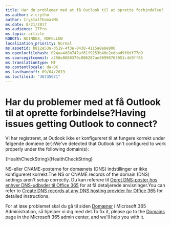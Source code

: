 ```yaml
---
title: Har du problemer med at få Outlook til at oprette forbindelse?
ms.author: v-crytho
author: CrystalThomasMS
ms.date: 8/21/2017
ms.audience: ITPro
ms.topic: article
ROBOTS: NOINDEX, NOFOLLOW
localization_priority: Normal
ms.assetid: b812e53a-d519-4f3e-8438-4115a8e8e906
ms.openlocfilehash: 024aa4d8b747af61f9253b40e2edbad9f6df77d9
ms.sourcegitcommit: a256e8680379c006287ae30996763051c4d9ff85
ms.translationtype: MT
ms.contentlocale: da-DK
ms.lasthandoff: 09/04/2019
ms.locfileid: "36735671"
---
```

# <a name="having-issues-getting-outlook-to-connect"></a><span data-ttu-id="9223e-102">Har du problemer med at få Outlook til at oprette forbindelse?</span><span class="sxs-lookup"><span data-stu-id="9223e-102">Having issues getting Outlook to connect?</span></span>

<span data-ttu-id="9223e-103">Vi har registreret, at Outlook ikke er konfigureret til at fungere korrekt under følgende domæne (er):</span><span class="sxs-lookup"><span data-stu-id="9223e-103">We've detected that Outlook isn't configured to work properly under the following domain(s):</span></span>
  
<span data-ttu-id="9223e-104">{HealthCheckString}</span><span class="sxs-lookup"><span data-stu-id="9223e-104">{HealthCheckString}</span></span>
  
<span data-ttu-id="9223e-105">NS-eller CNAME-posterne for domænets (DNS) indstillinger er ikke konfigureret korrekt.</span><span class="sxs-lookup"><span data-stu-id="9223e-105">The NS or CNAME records of the domain (DNS) settings aren't setup correctly.</span></span> <span data-ttu-id="9223e-106">Du kan referere til [Opret DNS-poster hos enhver DNS-udbyder til Office 365](https://docs.microsoft.com/office365/admin/get-help-with-domains/create-dns-records-at-any-dns-hosting-provider) for at få detaljerede anvisninger.</span><span class="sxs-lookup"><span data-stu-id="9223e-106">You can refer to [Create DNS records at any DNS hosting provider for Office 365](https://docs.microsoft.com/office365/admin/get-help-with-domains/create-dns-records-at-any-dns-hosting-provider) for detailed instructions.</span></span> 
  
<span data-ttu-id="9223e-107">For at løse problemet skal du gå til siden [Domæner](https://admin.microsoft.com/adminportal/home#/Domains) i Microsoft 365 Administration, så hjælper vi dig med det.</span><span class="sxs-lookup"><span data-stu-id="9223e-107">To fix it, please go to the [Domains](https://admin.microsoft.com/adminportal/home#/Domains) page in the Microsoft 365 admin center, and we'll help you with it.</span></span> 

  

